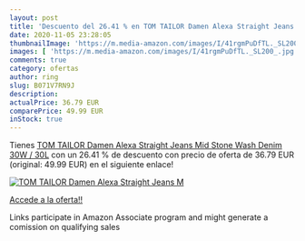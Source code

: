 ```yaml
---
layout: post
title: 'Descuento del 26.41 % en TOM TAILOR Damen Alexa Straight Jeans  M'
date: 2020-11-05 23:28:05
thumbnailImage: 'https://m.media-amazon.com/images/I/41rgmPuDfTL._SL200_.jpg'
images: [ 'https://m.media-amazon.com/images/I/41rgmPuDfTL._SL200_.jpg' ]
comments: true
category: ofertas
author: ring
slug: B071V7RN9J
description:
actualPrice: 36.79 EUR
comparePrice: 49.99 EUR
inStock: true
---
```


Tienes [TOM TAILOR Damen Alexa Straight Jeans  Mid Stone Wash Denim  30W / 30L](https://www.amazon.de/dp/B071V7RN9J/?tag=tolees0ca-21) con un 26.41 % de descuento con precio de oferta de 36.79 EUR (original: 49.99 EUR) en el siguiente enlace!

[![TOM TAILOR Damen Alexa Straight Jeans  M](https://m.media-amazon.com/images/I/41rgmPuDfTL._SL200_.jpg)](https://www.amazon.de/dp/B071V7RN9J/?tag=tolees0ca-21)

[Accede a la oferta!!](https://www.amazon.de/dp/B071V7RN9J/?tag=tolees0ca-21)

Links participate in Amazon Associate program and might generate a comission on qualifying sales


